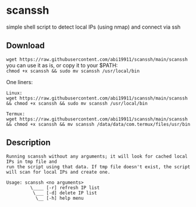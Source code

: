 # scanssh
simple shell script to detect local IPs (using nmap) and connect via ssh

## Download
`wget https://raw.githubusercontent.com/abi19911/scanssh/main/scanssh` <br />
you can use it as is, or copy it to your $PATH: <br />
`chmod +x scanssh && sudo mv scanssh /usr/local/bin` <br />

One liners: <br />
```
Linux:
wget https://raw.githubusercontent.com/abi19911/scanssh/main/scanssh && chmod +x scanssh && sudo mv scanssh /usr/local/bin

Termux:
wget https://raw.githubusercontent.com/abi19911/scanssh/main/scanssh && chmod +x scanssh && mv scanssh /data/data/com.termux/files/usr/bin
```

## Description
```
Running scanssh without any arguments; it will look for cached local IPs in tmp file and
run the script using that data. If tmp file doesn't exist, the script will scan for local IPs and create one.

Usage: scanssh <no arguments> 
         \____ [-r] refresh IP list
          \___ [-d] delete IP list
           \__ [-h] help menu
```
